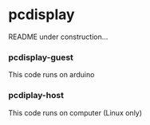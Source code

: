 # pcdisplay

README under construction...

### pcdisplay-guest

This code runs on arduino

### pcdiplay-host

This code runs on computer (Linux only)
